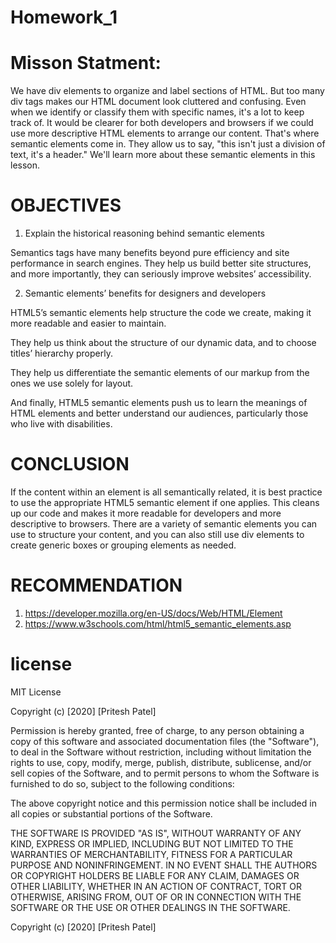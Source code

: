 # Homework_1

# Misson Statment:

We have div elements to organize and label sections of HTML. But too many div tags makes our HTML document look cluttered and confusing. Even when we identify or classify them with specific names, it's a lot to keep track of. It would be clearer for both developers and browsers if we could use more descriptive HTML elements to arrange our content. That's where semantic elements come in. They allow us to say, "this isn't just a division of text, it's a header." We'll learn more about these semantic elements in this lesson.

# OBJECTIVES

1) Explain the historical reasoning behind semantic elements

Semantics tags have many benefits beyond pure efficiency and site performance in search engines. They help us build better site structures, and more importantly, they can seriously improve websites’ accessibility.

2) Semantic elements’ benefits for designers and developers

HTML5’s semantic elements help structure the code we create, making it more readable and easier to maintain.

They help us think about the structure of our dynamic data, and to choose titles’ hierarchy properly.

They help us differentiate the semantic elements of our markup from the ones we use solely for layout.

And finally, HTML5 semantic elements push us to learn the meanings of HTML elements and better understand our audiences, particularly those who live with disabilities.

# CONCLUSION

If the content within an element is all semantically related, it is best practice to use the appropriate HTML5 semantic element if one applies. This cleans up our code and makes it more readable for developers and more descriptive to browsers. There are a variety of semantic elements you can use to structure your content, and you can also still use div elements to create generic boxes or grouping elements as needed.

# RECOMMENDATION

1) https://developer.mozilla.org/en-US/docs/Web/HTML/Element
2) https://www.w3schools.com/html/html5_semantic_elements.asp

# license

MIT License

Copyright (c) [2020] [Pritesh Patel]

Permission is hereby granted, free of charge, to any person obtaining a copy
of this software and associated documentation files (the "Software"), to deal
in the Software without restriction, including without limitation the rights
to use, copy, modify, merge, publish, distribute, sublicense, and/or sell
copies of the Software, and to permit persons to whom the Software is
furnished to do so, subject to the following conditions:

The above copyright notice and this permission notice shall be included in all
copies or substantial portions of the Software.

THE SOFTWARE IS PROVIDED "AS IS", WITHOUT WARRANTY OF ANY KIND, EXPRESS OR
IMPLIED, INCLUDING BUT NOT LIMITED TO THE WARRANTIES OF MERCHANTABILITY,
FITNESS FOR A PARTICULAR PURPOSE AND NONINFRINGEMENT. IN NO EVENT SHALL THE
AUTHORS OR COPYRIGHT HOLDERS BE LIABLE FOR ANY CLAIM, DAMAGES OR OTHER
LIABILITY, WHETHER IN AN ACTION OF CONTRACT, TORT OR OTHERWISE, ARISING FROM,
OUT OF OR IN CONNECTION WITH THE SOFTWARE OR THE USE OR OTHER DEALINGS IN THE
SOFTWARE.

Copyright (c) [2020] [Pritesh Patel]